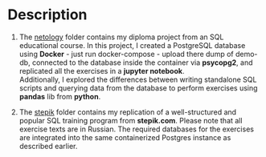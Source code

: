 # Description
1. The [netology](/netology) folder contains my diploma project from an SQL educational course. In this project, I created a PostgreSQL database using **Docker** - just run docker-compose - upload there dump of demo-db, connected to the database inside the container via **psycopg2**, and replicated all the exercises in a **jupyter notebook**.<br>
Additionally, I explored the differences between writing standalone SQL scripts and querying data from the database to perform exercises using **pandas** lib from **python**. 

2. The [stepik](/stepik) folder contains my replication of a well-structured and popular SQL training program from **stepik.com**. Please note that all exercise texts are in Russian. The required databases for the exercises are integrated into the same containerized Postgres instance as described earlier.